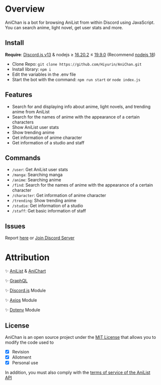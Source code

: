 # Overview

AniChan is a bot for browsing AniList from within Discord using JavaScript.
You can search anime, light novel, get user stats and more.

## Install
**__Require__**: [Discord.js v13](https://www.npmjs.com/package/discord.js/v/13.16.0) & nodejs ≥ [16.20.2](https://nodejs.org/download/release/v16.20.2/) ≤ [19.9.0](https://nodejs.org/download/release/v19.9.0/) (Recommend [nodejs 18](https://nodejs.org/download/release/latest-hydrogen/)) 
- Clone Repo: ``git clone https://github.com/Hiyurin/AniChan.git``
- Install library: ``npm i``
- Edit the variables in the .env file
- Start the bot with the command: ``npm run start`` or ``node index.js``

## Features

- Search for and displaying info about anime, light novels, and trending anime from AniList
- Search for the names of anime with the appearance of a certain characters
- Show AniList user stats
- Show trending anime
- Get information of anime character
- Get information of a studio and staff

## Commands
- ``/user``: Get AniList user stats
- ``/manga``: Searching manga
- ``/anime``: Searching anime
- ``/find``: Search for the names of anime with the appearance of a certain character
- ``/character``: Get information of anime character
- ``/trending``: Show trending anime
- ``/studio``: Get information of a studio
- ``/staff``: Get basic information of staff
## Issues 
Report [here](https://github.com/Hiyurin/AniChan/issues) or [Join Discord Server](https://discord.gg/wvsC4BZhdK)

# Attribution

✨ [AniList](https://anilist.co) & [AniChart](https://anichart.net)

✨ [GraphQL](https://graphql.org)

✨ [Discord.js](https://discord.js.org) Module

✨ [Axios](https://axios-http.com) Module 

✨ [Dotenv](https://dotenv.org) Module 

## License
AniChan is an open source project under the [MIT License](https://en.wikipedia.org/wiki/MIT_License)  that allows you to modify the code used to
- [x] Revision
- [x] Allotment
- [x] Personal use

In addition, you must also comply with the [terms of service of the AniList API](https://anilist.gitbook.io/anilist-apiv2-docs/overview/overview)
